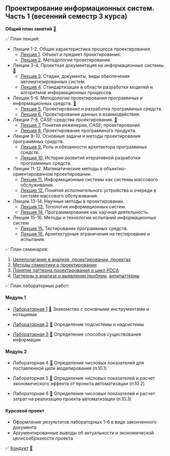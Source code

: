 ## Проектирование информационных систем. Часть 1 (весенний семестр 3 курса)

**Общий план занятий** [👣](https://github.com/stankin/design-part-1/wiki)

✅ План лекций:
* Лекции 1-2. Общая характеристика процесса проектирования.
   * [Лекция 1](https://github.com/stankin/design-part-1/wiki/lecture01). Объект и предмет проектирования.
   * [Лекция 2](https://github.com/stankin/design-part-1/wiki/lecture02). Методологии проектирования. 
* Лекции 3-4. Проектная документация на информационные системы. 
[👣](https://okoff.github.io/oop/%D0%9B%D0%B5%D0%BA%D1%86%D0%B8%D0%B8/%D0%9B%D0%B5%D0%BA%D1%86%D0%B8%D0%B8%203-4%2018.09.2018%20%D0%9F%D1%80%D0%BE%D0%B5%D0%BA%D1%82%D0%BD%D0%B0%D1%8F%20%D0%B4%D0%BE%D0%BA%D1%83%D0%BC%D0%B5%D0%BD%D1%82%D0%B0%D1%86%D0%B8%D1%8F%20%D0%BD%D0%B0%20%D0%90%D0%A1.pdf) 
    * [Лекция 3](https://github.com/stankin/design-part-1/wiki/lecture03). Стадии, документы, виды обеспечения автоматизированных систем. 
    * [Лекция 4](https://github.com/stankin/design-part-1/wiki/lecture04). Стандартизация в области разработки моделей и алгоритмов информационных процессов.
* Лекции 5-6. Методологии проектирования программных и информационных средств.
[👣](https://okoff.github.io/oop/%D0%9B%D0%B5%D0%BA%D1%86%D0%B8%D0%B8/%D0%9B%D0%B5%D0%BA%D1%86%D0%B8%D0%B8%205-6%2002.10.2018%20%D0%9C%D0%B5%D1%82%D0%BE%D0%B4%D0%BE%D0%BB%D0%BE%D0%B3%D0%B8%D0%B8%20%D0%BF%D1%80%D0%BE%D0%B5%D0%BA%D1%82%D0%B8%D1%80%D0%BE%D0%B2%D0%B0%D0%BD%D0%B8%D1%8F%20%D0%98%D0%A1.pdf)
  * [Лекция 5.](https://github.com/stankin/design-part-1/wiki/lecture05) Проектирование и разработка программных средств.
  * [Лекция 6.](https://github.com/stankin/design-part-1/wiki/lecture06) Проектирование данных и взаимодействия. 
* Лекции 7-8. CASE-средства проектирования. [👣](https://okoff.github.io/oop/%D0%9B%D0%B5%D0%BA%D1%86%D0%B8%D0%B8/%D0%9B%D0%B5%D0%BA%D1%86%D0%B8%D0%B8%207-8%2016.10.2018%20CASE-%D1%81%D1%80%D0%B5%D0%B4%D1%81%D1%82%D0%B2%D0%B0%20%D0%BF%D1%80%D0%BE%D0%B5%D0%BA%D1%82%D0%B8%D1%80%D0%BE%D0%B2%D0%B0%D0%BD%D0%B8%D1%8F%20%D0%98%D0%A1.pdf)
  * [Лекция 7.](https://github.com/stankin/design-part-1/wiki/lecture07) Понятия инженерии, CASE, проектирования.
  * [Лекция 8.](https://github.com/stankin/design-part-1/wiki/lecture08) Проектирование программного продукта.
* Лекции 9-10. Основные задачи и методы проектирования программных средств.
    * [Лекция 9.](https://github.com/stankin/design-part-1/wiki/lecture09) Роль и обязанности архитектора программных средств.
    * [Лекция 10.](https://github.com/stankin/design-part-1/wiki/lecture10) История развития итеративной разработки программных средств.
* Лекции 11-12. Математические методы в объектно-ориентированном проектировании.  
    * [Лекция 11.](https://github.com/stankin/design-part-1/wiki/lecture11) Информационные системы как системы массового обслуживания.
    * [Лекция 12.](https://github.com/stankin/design-part-1/wiki/lecture12) Понятия исполнительного устройства и очереди в системе массового обслуживания.
* Лекции 13-14. Научные методы в проектировании.
    * [Лекция 13.](https://github.com/stankin/design-part-1/wiki/lecture13) Топология информационных систем.
    * [Лекция 14.](https://github.com/stankin/design-part-1/wiki/lecture14) Программирование как научная деятельность. 
* Лекции 15-16. Методы и технологии испытаний информационных систем
    * [Лекция 15.](https://github.com/stankin/design-part-1/wiki/lecture15) Тестирование программных средств. 
    * [Лекция 16.](https://github.com/stankin/design-part-1/wiki/lecture16) Архитектурные ограничения на тестирование и испытания.

✅ План семинаров:
1. [Целеполагание в анализе, проектировании, проектах](https://github.com/stankin/design-part-1/wiki/sem1)
2. [Методы семиотики в проектировании](https://github.com/stankin/design-part-1/wiki/sem2)
3. [Понятие паттерна проектирования и цикл PDCA](https://github.com/stankin/design-part-2/wiki/sem2)
4. [Паттерны в анализе и выявлении проблем](https://github.com/stankin/design-part-2/wiki/sem3), [антипаттерны](https://github.com/stankin/design-part-2/wiki/sem4)

✅ План лабораторных работ:

#### Модуль 1

* [Лабораторная 1](https://github.com/stankin/design-part-1/wiki/lab1) 
[👣](https://github.com/stankin/design-1/wiki/lab-1) Знакомство с основными инструментами и нотациями

* [Лабораторная 2](https://github.com/stankin/design-part-1/wiki/lab2) 
[👣](https://github.com/stankin/design-1/wiki/lab-2) Определение подсистемы и надсистемы

* [Лабораторная 3](https://github.com/stankin/design-part-1/wiki/lab3)
[👣](https://github.com/stankin/design-1/wiki/lab-3) Определение способов существования информации

#### Модуль 2

* Лабораторная 4 
[👣](https://github.com/stankin/design-part-2/wiki/cp-guide) Определение числовых показателей для поставленной цели моделирования (п.10.1)

* Лабораторная 5
[👣](https://github.com/stankin/design-part-2/wiki/cp-guide) Определение числовых показателей и расчет экономического эффекта от проекта автоматизации (п.10.2)

* Лабораторная 6
[👣](https://github.com/stankin/design-part-2/wiki/cp-guide) Определение числовых показателей и расчет затрат на реализацию проекта автоматизации (п.10.3)

#### Курсовой проект

* Оформление результатов лабораторных 1-6 в виде законченного документа
* Аргументированные выводы об актуальности и экономической целесообразности проекта

✅ [Кондуит](https://docs.google.com/spreadsheets/d/1zxpSasUN94X0FpAj3xUZiz77TuOo71I1Xe3po_2b4q0/edit#gid=1451005473) [👣](https://docs.google.com/spreadsheets/d/1RzC8UGs5BOLfuqu_TrQMsynlbSCbhmbmH8lqjVV-p3M/edit?usp=sharing)
